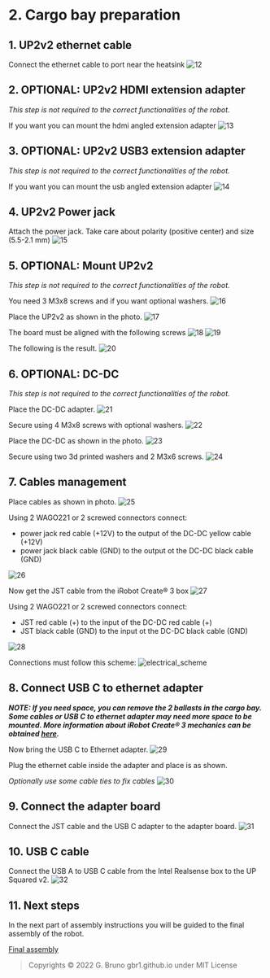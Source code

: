 # 2. Cargo bay preparation

## 1. UP2v2 ethernet cable
Connect the ethernet cable to port near the heatsink
![12](./images/upcreate3_assembly_00012.jpeg)

## 2. OPTIONAL: UP2v2 HDMI extension adapter
_This step is not required to the correct functionalities of the robot._

If you want you can mount the hdmi angled extension adapter
![13](./images/upcreate3_assembly_00013.jpeg)

## 3. OPTIONAL: UP2v2 USB3 extension adapter
_This step is not required to the correct functionalities of the robot._

If you want you can mount the usb angled extension adapter
![14](./images/upcreate3_assembly_00014.jpeg)

## 4. UP2v2 Power jack

Attach the power jack. Take care about polarity (positive center) and size (5.5-2.1 mm)
![15](./images/upcreate3_assembly_00015.jpeg)

## 5. OPTIONAL: Mount UP2v2 

_This step is not required to the correct functionalities of the robot._

You need 3 M3x8 screws and if you want optional washers.
![16](./images/upcreate3_assembly_00016.jpeg)

Place the UP2v2 as shown in the photo.
![17](./images/upcreate3_assembly_00017.jpeg)

The board must be aligned with the following screws
![18](./images/upcreate3_assembly_00018.jpeg)
![19](./images/upcreate3_assembly_00019.jpeg)

The following is the result.
![20](./images/upcreate3_assembly_00020.jpeg)


## 6. OPTIONAL: DC-DC

_This step is not required to the correct functionalities of the robot._

Place the DC-DC adapter.
![21](./images/upcreate3_assembly_00021.jpeg)

Secure using 4 M3x8 screws with optional washers.
![22](./images/upcreate3_assembly_00022.jpeg)

Place the DC-DC as shown in the photo.
![23](./images/upcreate3_assembly_00023.jpeg)

Secure using two 3d printed washers and 2 M3x6 screws.
![24](./images/upcreate3_assembly_00024.jpeg)

## 7. Cables management

Place cables as shown in photo.
![25](./images/upcreate3_assembly_00025.jpeg)

Using 2 WAGO221 or 2 screwed connectors connect:
- power jack red cable (+12V) to the output of the DC-DC yellow cable (+12V)
- power jack black cable (GND) to the output ot the DC-DC black cable (GND)

![26](./images/upcreate3_assembly_00026.jpeg)

Now get the JST cable from the iRobot Create® 3 box
![27](./images/upcreate3_assembly_00027.jpeg)

Using 2 WAGO221 or 2 screwed connectors connect:
- JST red cable (+) to the input of the DC-DC red cable (+)
- JST black cable (GND) to the input ot the DC-DC black cable (GND)

![28](./images/upcreate3_assembly_00028.jpeg)

Connections must follow this scheme:
![electrical_scheme](../docs/schemes/electrical_connections.drawio.png)


## 8. Connect USB C to ethernet adapter

***NOTE: If you need space, you can remove the 2 ballasts in the cargo bay. Some cables or USB C to ethernet adapter may need more space to be mounted. More information about iRobot Create® 3 mechanics can be obtained [here](https://iroboteducation.github.io/create3_docs/hw/mechanical/).***

Now bring the USB C to Ethernet adapter.
![29](./images/upcreate3_assembly_00029.jpeg)

Plug the ethernet cable inside the adapter and place is as shown.

_Optionally use some cable ties to fix cables_
![30](./images/upcreate3_assembly_00030.jpeg)


## 9. Connect the adapter board

Connect the JST cable and the USB C adapter to the adapter board.
![31](./images/upcreate3_assembly_00031.jpeg)

## 10. USB C cable

Connect the USB A to USB C cable from the Intel Realsense box to the UP Squared v2.
![32](./images/upcreate3_assembly_00032.jpeg)

## 11. Next steps

In the next part of assembly instructions you will be guided to the final assembly of the robot.

[Final assembly](03_final_assembly.md)

>Copyrights © 2022 G. Bruno gbr1.github.io under MIT License
